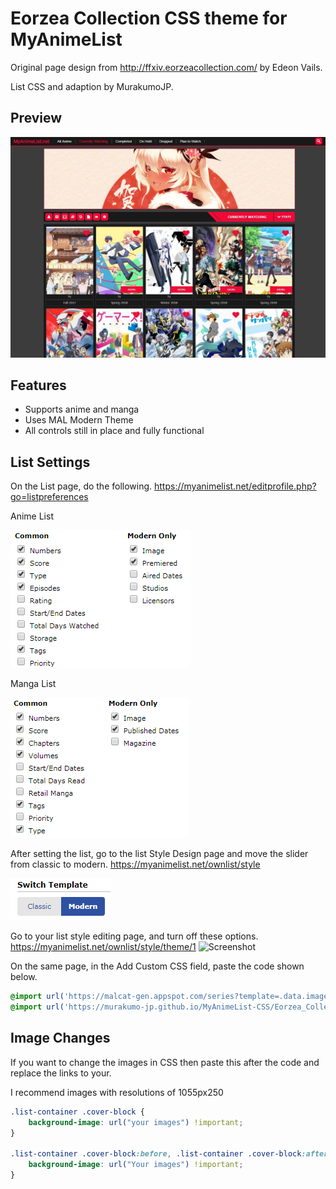 # Eorzea Collection CSS theme for MyAnimeList

Original page design from http://ffxiv.eorzeacollection.com/ by Edeon Vails.

List CSS and adaption by MurakumoJP.

## Preview
![Screenshot](Eorzea_Collection/preview/Snapshot2.jpg?raw=true)

## Features

* Supports anime and manga
* Uses MAL Modern Theme
* All controls still in place and fully functional

## List Settings
On the List page, do the following.
https://myanimelist.net/editprofile.php?go=listpreferences

Anime List

![Screenshot](Eorzea_Collection/preview/ListSettings/AnimeList.png?raw=true)

Manga List

![Screenshot](Eorzea_Collection/preview/ListSettings/MangaList.png?raw=true)

After setting the list, go to the list Style Design page and move the slider from classic to modern.
https://myanimelist.net/ownlist/style

![Screenshot](Eorzea_Collection/preview/ListSettings/StyleEdit.png?raw=true)

Go to your list style editing page, and turn off these options.
https://myanimelist.net/ownlist/style/theme/1
![Screenshot](https://i.imgur.com/1pVzKRM.png?raw=true)

On the same page, in the Add Custom CSS field, paste the code shown below.

```css
@import url('https://malcat-gen.appspot.com/series?template=.data.image a[href^="/$list/$id/"]::after{background-image:url($series_image)}');
@import url('https://murakumo-jp.github.io/MyAnimeList-CSS/Eorzea_Collection/Eorzea_Collection.css');
```
## Image Сhanges

If you want to change the images in CSS then paste this after the code and replace the links to your.

I recommend images with resolutions of 1055px250

```css
.list-container .cover-block {
    background-image: url("your images") !important;
}

.list-container .cover-block:before, .list-container .cover-block:after {
	background-image: url("Your images") !important;
}
```
